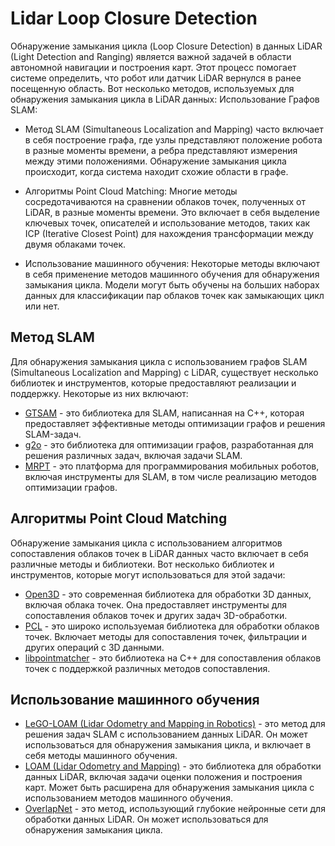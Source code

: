 # Lidar Loop Closure Detection

Обнаружение замыкания цикла (Loop Closure Detection) в данных LiDAR (Light Detection and Ranging) является важной задачей в области автономной навигации и построения карт. Этот процесс помогает системе определить, что робот или датчик LiDAR вернулся в ранее посещенную область. Вот несколько методов, используемых для обнаружения замыкания цикла в LiDAR данных:
Использование Графов SLAM:

* Метод SLAM (Simultaneous Localization and Mapping) часто включает в себя построение графа, где узлы представляют положение робота в разные моменты времени, а ребра представляют измерения между этими положениями. Обнаружение замыкания цикла происходит, когда система находит схожие области в графе.

* Алгоритмы Point Cloud Matching:
Многие методы сосредотачиваются на сравнении облаков точек, полученных от LiDAR, в разные моменты времени. Это включает в себя выделение ключевых точек, описателей и использование методов, таких как ICP (Iterative Closest Point) для нахождения трансформации между двумя облаками точек.

* Использование машинного обучения:
Некоторые методы включают в себя применение методов машинного обучения для обнаружения замыкания цикла. Модели могут быть обучены на больших наборах данных для классификации пар облаков точек как замыкающих цикл или нет.


## Метод SLAM

Для обнаружения замыкания цикла с использованием графов SLAM (Simultaneous Localization and Mapping) с LiDAR, существует несколько библиотек и инструментов, которые предоставляют реализации и поддержку. Некоторые из них включают:

* [GTSAM](https://github.com/borglab/gtsam) - это библиотека для SLAM, написанная на C++, которая предоставляет эффективные методы оптимизации графов и решения SLAM-задач.
* [g2o](https://github.com/RainerKuemmerle/g2o) - это библиотека для оптимизации графов, разработанная для решения различных задач, включая задачи SLAM.
* [MRPT](https://github.com/MRPT/mrpt) - это платформа для программирования мобильных роботов, включая инструменты для SLAM, в том числе реализацию методов оптимизации графов.

## Алгоритмы Point Cloud Matching

Обнаружение замыкания цикла с использованием алгоритмов сопоставления облаков точек в LiDAR данных часто включает в себя различные методы и библиотеки. Вот несколько библиотек и инструментов, которые могут использоваться для этой задачи:

* [Open3D](https://github.com/isl-org/Open3D) - это современная библиотека для обработки 3D данных, включая облака точек. Она предоставляет инструменты для сопоставления облаков точек и других задач 3D-обработки.
* [PCL](https://pointclouds.org/) - это широко используемая библиотека для обработки облаков точек. Включает методы для сопоставления точек, фильтрации и других операций с 3D данными.
* [libpointmatcher](https://github.com/norlab-ulaval/libpointmatcher) - это библиотека на C++ для сопоставления облаков точек с поддержкой различных методов сопоставления.

## Использование машинного обучения

* [LeGO-LOAM (Lidar Odometry and Mapping in Robotics)](https://github.com/RobustFieldAutonomyLab/LeGO-LOAM) - это метод для решения задач SLAM с использованием данных LiDAR. Он может использоваться для обнаружения замыкания цикла, и включает в себя методы машинного обучения.
* [LOAM (Lidar Odometry and Mapping)](https://github.com/laboshinl/loam_velodyne)  - это библиотека для обработки данных LiDAR, включая задачи оценки положения и построения карт. Может быть расширена для обнаружения замыкания цикла с использованием методов машинного обучения.
* [OverlapNet](https://github.com/PRBonn/OverlapNet) - это метод, использующий глубокие нейронные сети для обработки данных LiDAR. Он может использоваться для обнаружения замыкания цикла.
